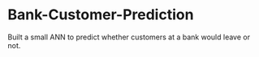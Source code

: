 # Bank-Customer-Prediction
Built a small ANN to predict whether customers at a bank would leave or not.
